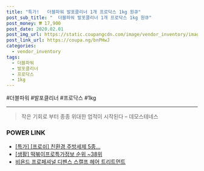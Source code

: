 ```yaml
--- 
title: "특가!   더블파워 발포클리너 1개 프로닥스 1kg 원큐" 
post_sub_title: "  더블파워 발포클리너 1개 프로닥스 1kg 원큐" 
post_money: ₩ 17,900 
post_date: 2020.02.01 
post_img_url: https://static.coupangcdn.com/image/vendor_inventory/images/2016/09/11/21/5/cf6603b6-9fb0-461a-8279-07b206d11067.jpg 
post_link_url: https://coupa.ng/bnPHwJ 
categories: 
  - vendor_inventory 
tags: 
  - 더블파워 
  - 발포클리너 
  - 프로닥스 
  - 1kg 
--- 
```

  #더블파워 #발포클리너 #프로닥스 #1kg 
<hr> 

> 작은 기회로 부터 종종 위대한 업적이 시작된다  – 데모스테네스 


### POWER LINK

* <a href="https://blog.naver.com/santokki14/221790481523" target="_blank">[특가] [프로쉬] 친환경 주방세제 5종...</a>
* <a href="https://blog.naver.com/sakai111/221774266122" target="_blank"> [생활] 떡볶이프로특가정보 순위 ~38위</a>
* <a href="https://blog.naver.com/fasyy4321/221789138388" target="_blank">비욘드 프로페셔널 디펜스 스캘프 헤어 트리트먼트</a>
